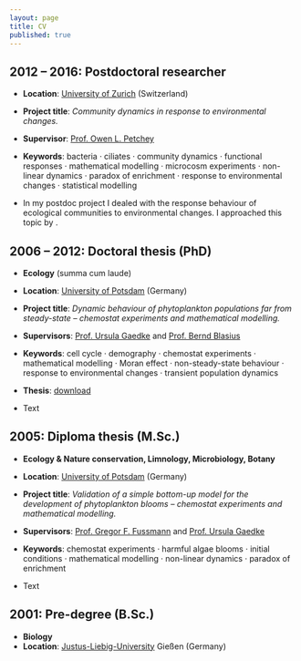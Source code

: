 ```yaml
---
layout: page
title: CV
published: true
---
```


## 2012 – 2016: Postdoctoral researcher
* **Location**: [University of Zurich](https://www.uzh.ch/en.html) (Switzerland)
* **Project title**: _Community dynamics in response to environmental changes._
* **Supervisor**: [Prof. Owen L. Petchey](http://www.ieu.uzh.ch/en/staff/member/petchey_owen.html)
* **Keywords**: bacteria · ciliates · community dynamics · functional responses · mathematical modelling · microcosm experiments · non-linear dynamics · paradox of enrichment · response to environmental changes · statistical modelling

* In my postdoc project I dealed with the response behaviour of ecological communities to environmental changes. I approached this topic by .  


## 2006 – 2012: Doctoral thesis (PhD)
* **Ecology** (summa cum laude)
* **Location**: [University of Potsdam](http://www.uni-potsdam.de/) (Germany)
* **Project title**: _Dynamic behaviour of phytoplankton populations far from steady-state – chemostat experiments and mathematical modelling._
* **Supervisors**: [Prof. Ursula Gaedke](https://www.uni-potsdam.de/ibb-ecology/mitarbeiterinnen/prof-dr-ursula-gaedke.html) and [Prof. Bernd Blasius](https://www.icbm.de/mathematische-modellierung/)
* **Keywords**: cell cycle · demography · chemostat experiments · mathematical modelling · Moran effect · non-steady-state behaviour · response to environmental changes · transient population dynamics
* **Thesis**: [download](https://publishup.uni-potsdam.de/opus4-ubp/frontdoor/deliver/index/docId/5618/file/massie_diss.pdf)

* Text  


## 2005: Diploma thesis (M.Sc.)
* **Ecology & Nature conservation, Limnology, Microbiology, Botany**
* **Location**: [University of Potsdam](http://www.uni-potsdam.de/) (Germany)
* **Project title**: _Validation of a simple bottom-up model for the development of phytoplankton blooms – chemostat experiments and mathematical modelling._
* **Supervisors**: [Prof. Gregor F. Fussmann](https://www.mcgill.ca/cambam/people/ecology-and-evolutionary-biological-group/fussmann-gregor) and [Prof. Ursula Gaedke](https://www.uni-potsdam.de/ibb-ecology/mitarbeiterinnen/prof-dr-ursula-gaedke.html)
* **Keywords**: chemostat experiments · harmful algae blooms · initial conditions · mathematical modelling · non-linear dynamics · paradox of enrichment

* Text  


## 2001: Pre-degree (B.Sc.)
* **Biology**  
* **Location**: [Justus-Liebig-University](https://www.uni-giessen.de/index.html) Gießen (Germany)  
